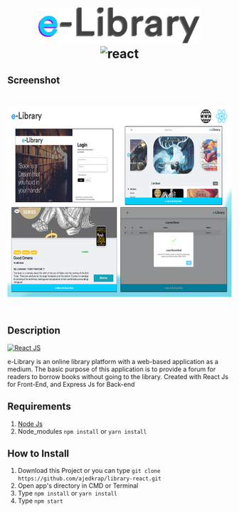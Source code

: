 <h1 align="center" > 
<img height="80" src="https://raw.githubusercontent.com/ajedkrap/library-react/master/logo.png" alt="logo">
<div />
<img height="70" src="https://cdn4.iconfinder.com/data/icons/logos-3/600/React.js_logo-512.png" alt="react">
</h1>

## Screenshot
<br/>
<p align="center">
   <img width="640" height="427" src="https://raw.githubusercontent.com/ajedkrap/library-react/master/banner.png" alt="banner"/>
</p>  
<br/>

## Description
[![React JS](https://img.shields.io/badge/React-v16.13.1-blue)](https://github.com/facebook/react)
<div />
e-Library is an online library platform with a web-based application as a medium. The basic purpose of this application is to provide a forum for readers to borrow books without going to the library. Created with React Js for Front-End, and Express Js for Back-end

<p align='justify'></p>

## Requirements

1. <a href="https://nodejs.org/en/download/">Node Js</a>
2. Node_modules `npm install` or `yarn install`

## How to Install

1. Download this Project or you can type `git clone https://github.com/ajedkrap/library-react.git`
2. Open app's directory in CMD or Terminal
3. Type `npm install` or `yarn install`
4. Type `npm start`

